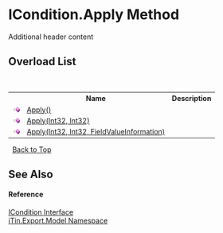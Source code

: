 # ICondition.Apply Method 
Additional header content 


## Overload List
&nbsp;<table><tr><th></th><th>Name</th><th>Description</th></tr><tr><td>![Public method](media/pubmethod.gif "Public method")</td><td><a href="M_iTin_Export_Model_ICondition_Apply">Apply()</a></td><td /></tr><tr><td>![Public method](media/pubmethod.gif "Public method")</td><td><a href="M_iTin_Export_Model_ICondition_Apply_1">Apply(Int32, Int32)</a></td><td /></tr><tr><td>![Public method](media/pubmethod.gif "Public method")</td><td><a href="M_iTin_Export_Model_ICondition_Apply_2">Apply(Int32, Int32, FieldValueInformation)</a></td><td /></tr></table>&nbsp;
<a href="#icondition.apply-method">Back to Top</a>

## See Also


#### Reference
<a href="T_iTin_Export_Model_ICondition">ICondition Interface</a><br /><a href="N_iTin_Export_Model">iTin.Export.Model Namespace</a><br />